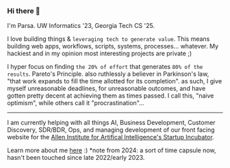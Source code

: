 ### Hi there 👋

<!--
**parsakhaz/parsakhaz** is a ✨ _special_ ✨ repository because its `README.md` (this file) appears on your GitHub profile.

Here are some ideas to get you started:

- 🔭 I’m currently working on ...
- 🌱 I’m currently learning ...
- 👯 I’m looking to collaborate on ...
- 🤔 I’m looking for help with ...
- 💬 Ask me about ...
- 📫 How to reach me: ...
- 😄 Pronouns: ...
- ⚡ Fun fact: ...
-->

<!-- ![Parsa's GitHub stats](https://github-readme-stats-git-masterrstaa-rickstaa.vercel.app/api?username=parsakhaz&show_icons=true&bg_color=23339631&count_private=true&include_all_commits=true&hide=stars,issues&hide_border=true) -->

I'm Parsa. UW Informatics '23, Georgia Tech CS '25.

I love building things & `leveraging tech to generate value`. This means building web apps, workflows, scripts, systems, processes... whatever. My hackiest and in my opinion most interesting projects are private ;)

I hyper focus on finding `the 20% of effort` that generates `80% of the results`. Pareto's Principle. also ruthlessly a believer in Parkinson's law, "that work expands to fill the time allotted for its completion". as such, I give myself unreasonable deadlines, for unreasonable outcomes, and have gotten pretty decent at achieving them as times passed. I call this, "naive optimism", while others call it "procrastination"...

---

I am currently helping with all things AI, Business Development, Customer Discovery, SDR/BDR, Ops, and managing development of our front facing website for the [Allen Institute for Artifical Intelligence's Startup Incubator](https://www.ai2incubator.com/). 


Learn more about me [here](https://kparsa.com/) :)
*note from 2024: a sort of time capsule now, hasn't been touched since late 2022/early 2023.
